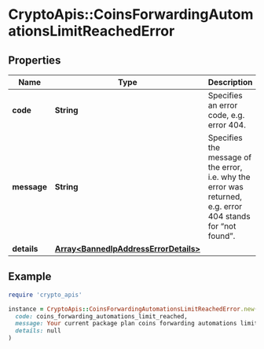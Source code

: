 # CryptoApis::CoinsForwardingAutomationsLimitReachedError

## Properties

| Name | Type | Description | Notes |
| ---- | ---- | ----------- | ----- |
| **code** | **String** | Specifies an error code, e.g. error 404. |  |
| **message** | **String** | Specifies the message of the error, i.e. why the error was returned, e.g. error 404 stands for “not found”. |  |
| **details** | [**Array&lt;BannedIpAddressErrorDetails&gt;**](BannedIpAddressErrorDetails.md) |  | [optional] |

## Example

```ruby
require 'crypto_apis'

instance = CryptoApis::CoinsForwardingAutomationsLimitReachedError.new(
  code: coins_forwarding_automations_limit_reached,
  message: Your current package plan coins forwarding automations limit of {automations_limit} reached. Please contact us if you need more or upgrade your plan.,
  details: null
)
```

